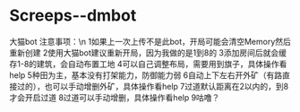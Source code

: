 # Screeps--dmbot
大猫bot
注意事项：\n
1如果上一次上传不是此bot，开局可能会清空Memory然后重新创建
2使用大猫bot建议重新开局，因为我做的是1到8的
3添加房间后就会缓存1-8的建筑，会自动布置工地
4可以自己调整布局，需要用到旗子，具体操作看help
5种田为主，基本没有打架能力，防御能力弱
6自动上下左右开外矿（有路直接过的），也可以手动增删外矿，具体操作看help
7过道默认距离在2以内的，到8才会开启过道
8过道可以手动增删，具体操作看help
9咕噜？

